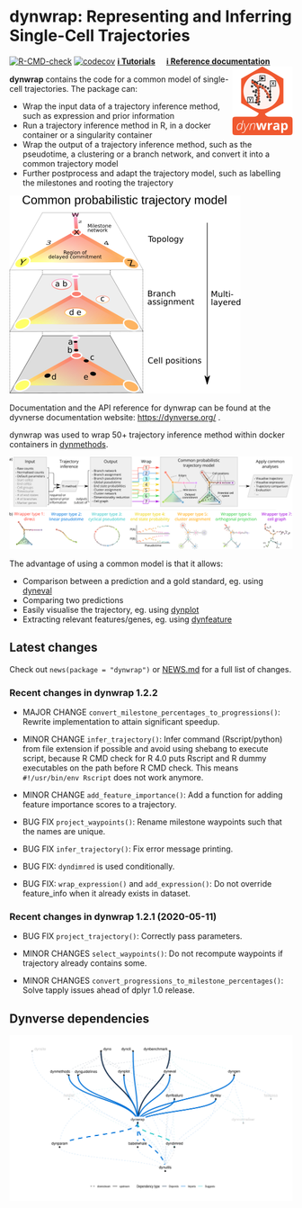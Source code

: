 dynwrap: Representing and Inferring Single-Cell Trajectories
================

<!-- README.md is generated from README.Rmd. Please edit that file -->

[![R-CMD-check](https://github.com/dynverse/dynwrap/workflows/R-CMD-check/badge.svg)](https://github.com/dynverse/dynwrap/actions?query=workflow%3AR-CMD-check)
[![codecov](https://codecov.io/gh/dynverse/dynwrap/branch/master/graph/badge.svg)](https://codecov.io/gh/dynverse/dynwrap)
[**ℹ️ Tutorials**](https://dynverse.org)     [**ℹ️ Reference
documentation**](https://dynverse.org/reference/dynwrap/) </br>
<img src="man/figures/logo.png" align="right" />

**dynwrap** contains the code for a common model of single-cell
trajectories. The package can:

-   Wrap the input data of a trajectory inference method, such as
    expression and prior information
-   Run a trajectory inference method in R, in a docker container or a
    singularity container
-   Wrap the output of a trajectory inference method, such as the
    pseudotime, a clustering or a branch network, and convert it into a
    common trajectory model
-   Further postprocess and adapt the trajectory model, such as
    labelling the milestones and rooting the trajectory

![](man/figures/trajectory_model.png)

Documentation and the API reference for dynwrap can be found at the
dyvnerse documentation website: <https://dynverse.org/> .

dynwrap was used to wrap 50+ trajectory inference method within docker
containers in [dynmethods](https://github.com/dynverse/dynmethods).

![](man/figures/overview_wrapping_v3.png)

The advantage of using a common model is that it allows:

-   Comparison between a prediction and a gold standard, eg. using
    [dyneval](https://github.com/dynverse/dyneval)
-   Comparing two predictions
-   Easily visualise the trajectory, eg. using
    [dynplot](https://github.com/dynverse/dynplot)
-   Extracting relevant features/genes, eg. using
    [dynfeature](https://github.com/dynverse/dynfeature)

## Latest changes

Check out `news(package = "dynwrap")` or [NEWS.md](NEWS.md) for a full
list of changes.

<!-- This section gets automatically generated from inst/NEWS.md -->

### Recent changes in dynwrap 1.2.2

-   MAJOR CHANGE `convert_milestone_percentages_to_progressions()`:
    Rewrite implementation to attain significant speedup.

-   MINOR CHANGE `infer_trajectory()`: Infer command (Rscript/python)
    from file extension if possible and avoid using shebang to execute
    script, because R CMD check for R 4.0 puts Rscript and R dummy
    executables on the path before R CMD check. This means
    `#!/usr/bin/env Rscript` does not work anymore.

-   MINOR CHANGE `add_feature_importance()`: Add a function for adding
    feature importance scores to a trajectory.

-   BUG FIX `project_waypoints()`: Rename milestone waypoints such that
    the names are unique.

-   BUG FIX `infer_trajectory()`: Fix error message printing.

-   BUG FIX: `dyndimred` is used conditionally.

-   BUG FIX: `wrap_expression()` and `add_expression()`: Do not override
    feature\_info when it already exists in dataset.

### Recent changes in dynwrap 1.2.1 (2020-05-11)

-   BUG FIX `project_trajectory()`: Correctly pass parameters.

-   MINOR CHANGES `select_waypoints()`: Do not recompute waypoints if
    trajectory already contains some.

-   MINOR CHANGES `convert_progressions_to_milestone_percentages()`:
    Solve tapply issues ahead of dplyr 1.0 release.

## Dynverse dependencies

<!-- Generated by "update_dependency_graphs.R" in the main dynverse repo -->

![](man/figures/dependencies.png)
